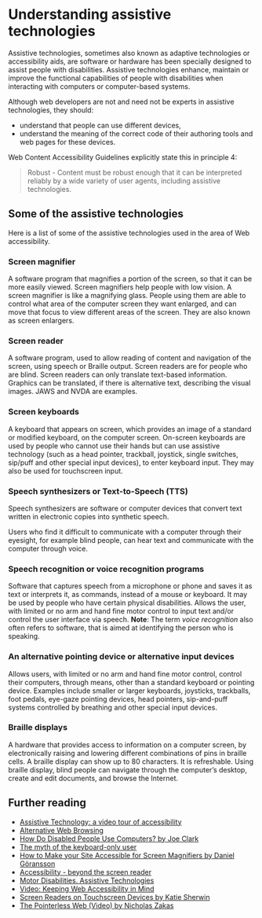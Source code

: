 # Understanding assistive technologies
Assistive technologies, sometimes also known as adaptive technologies or accessibility aids, are software or hardware has been specially designed to assist people with disabilities.  Assistive technologies enhance, maintain or improve the functional capabilities of people with disabilities when interacting with computers or computer-based systems.

Although web developers are not and need not be experts in assistive technologies, they should:
* understand that people can use different devices, 
* understand the meaning of the correct code of their authoring tools and web pages for these devices.

Web Content Accessibility Guidelines explicitly state this in principle 4:
> Robust - Content must be robust enough that it can be interpreted reliably by a wide variety of user agents, including assistive technologies.

## Some of the assistive technologies
Here is a list of some of the assistive technologies used in the area of Web accessibility.

### Screen magnifier
A software program that magnifies a portion of the screen, so that it can be more easily viewed. Screen magnifiers help people with low vision. A screen magnifier is like a magnifying glass. People using them are able to control what area of the computer screen they want enlarged, and can move that focus to view different areas of the screen. They are also known as screen enlargers.

### Screen reader
A software program, used to allow reading of content and navigation of the screen, using speech or Braille output. Screen readers are for people who are blind. Screen readers can only translate text-based information. Graphics can be translated, if there is alternative text, describing the visual images. JAWS and NVDA are examples.

### Screen keyboards
A keyboard that appears on screen, which provides an image of a standard or modified keyboard, on the computer screen. On-screen keyboards are used by people who cannot use their hands but can use assistive technology (such as a head pointer, trackball, joystick, single switches, sip/puff and other special input devices), to enter keyboard input. They may also be used for touchscreen input.

### Speech synthesizers or Text-to-Speech (TTS)
Speech synthesizers are software or computer devices that convert text written in electronic copies into synthetic speech.

Users who find it difficult to communicate with a computer through their eyesight, for example blind people, can hear text and communicate with the computer through voice.

### Speech recognition or voice recognition programs
Software that captures speech from a microphone or phone and saves it as text or interprets it, as commands, instead of a mouse or keyboard. It may be used by people who have certain physical disabilities. Allows the user, with limited or no arm and hand fine motor control to input text and/or control the user interface via speech. **Note**: The term _voice recognition_ also often refers to software, that is aimed at identifying the person who is speaking.

### An alternative pointing device or alternative input devices
Allows users, with limited or no arm and hand fine motor control, control their computers, through means, other than a standard keyboard or pointing device. Examples include smaller or larger keyboards, joysticks, trackballs, foot pedals, eye-gaze pointing devices, head pointers, sip-and-puff systems controlled by breathing and other special input devices.

### Braille displays
A hardware that provides access to information on a computer screen, by electronically raising and lowering different combinations of pins in braille cells. A braille display can show up to 80 characters. It is refreshable. Using braille display, blind people can navigate through the computer’s desktop, create and edit documents, and browse the Internet.

## Further reading
* [Assistive Technology: a video tour of accessibility](http://lab.dotjay.com/notes/assistive-technology/videos/)
* [Alternative Web Browsing](https://www.w3.org/WAI/References/Browsing)
* [How Do Disabled People Use Computers? by Joe Clark](https://joeclark.org/book/sashay/serialization/Chapter03.html)
* [The myth of the keyboard-only user](https://www.joedolson.com/2016/03/myth-keyboard-user/)
* [How to Make your Site Accessible for Screen Magnifiers by Daniel Göransson](https://axesslab.com/make-site-accessible-screen-magnifiers/)
* [Accessibility - beyond the screen reader](http://www.creativebloq.com/web-design/accessibility-beyond-screen-reader-91516540)
* [Motor Disabilities. Assistive Technologies](http://webaim.org/articles/motor/assistive)
* [Video: Keeping Web Accessibility in Mind](http://webaim.org/intro/)
* [Screen Readers on Touchscreen Devices by Katie Sherwin](https://www.nngroup.com/articles/touchscreen-screen-readers/)
* [The Pointerless Web (Video) by Nicholas Zakas](https://www.youtube.com/watch?v=ZoLOyyS5700)

